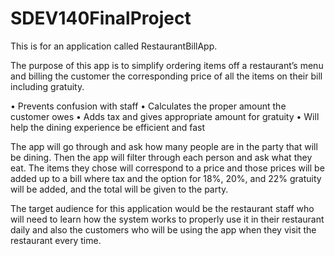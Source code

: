 # SDEV140FinalProject
This is for an application called RestaurantBillApp.

The purpose of this app is to simplify ordering items off a restaurant’s menu and billing the customer the corresponding price of all the items on their bill including gratuity.

•	Prevents confusion with staff
•	Calculates the proper amount the customer owes
•	Adds tax and gives appropriate amount for gratuity
•	Will help the dining experience be efficient and fast

The app will go through and ask how many people are in the party that will be dining. Then the app will filter through each person and ask what they eat. The items they chose will correspond to a price and those prices will be added up to a bill where tax and the option for 18%, 20%, and 22% gratuity will be added, and the total will be given to the party.

The target audience for this application would be the restaurant staff who will need to learn how the system works to properly use it in their restaurant daily and also the customers who will be using the app when they visit the restaurant every time.
